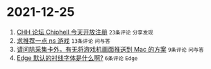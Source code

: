 # 2021-12-25

1. [CHH 论坛 Chiphell 今天开放注册](https://www.v2ex.com/t/824347) `23条评论` `分享发现`
1. [求推荐一点 ns 游戏](https://www.v2ex.com/t/824344) `13条评论` `问与答`
1. [请问除采集卡外，有无将游戏机画面推送到 Mac 的方案](https://www.v2ex.com/t/824362) `9条评论` `问与答`
1. [Edge 默认的衬线字体是什么啊?](https://www.v2ex.com/t/824357) `6条评论` `Edge`

